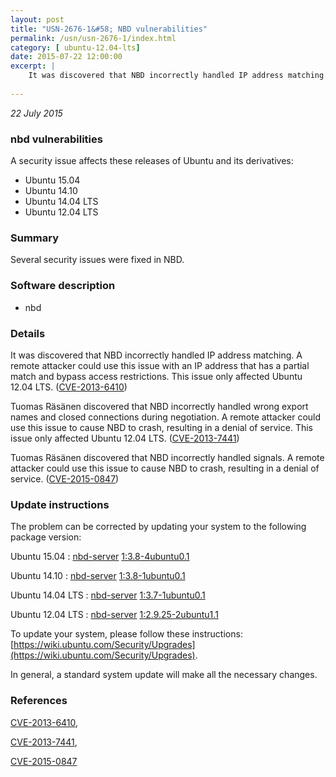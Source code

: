 ```yaml
---
layout: post
title: "USN-2676-1&#58; NBD vulnerabilities"
permalink: /usn/usn-2676-1/index.html
category: [ ubuntu-12.04-lts]
date: 2015-07-22 12:00:00
excerpt: |
    It was discovered that NBD incorrectly handled IP address matching. A remote attacker could use this issue with an IP address that has a partial match and bypass access restrictions. This issue only affected Ubuntu 12.04 LTS. ([CVE-2013-6410](http://people.ubuntu.com/~ubuntu-security/cve/CVE-2013-6410))
    
--- 
```

 
 

*22 July 2015*

### nbd vulnerabilities

A security issue affects these releases of Ubuntu and its derivatives:

* Ubuntu 15.04
* Ubuntu 14.10
* Ubuntu 14.04 LTS
* Ubuntu 12.04 LTS

### Summary

Several security issues were fixed in NBD. 

### Software description

* nbd 

### Details

It was discovered that NBD incorrectly handled IP address matching. A remote attacker could use this issue with an IP address that has a partial match and bypass access restrictions. This issue only affected Ubuntu 12.04 LTS. ([CVE-2013-6410](http://people.ubuntu.com/~ubuntu-security/cve/CVE-2013-6410))

Tuomas Räsänen discovered that NBD incorrectly handled wrong export names and closed connections during negotiation. A remote attacker could use this issue to cause NBD to crash, resulting in a denial of service. This issue only affected Ubuntu 12.04 LTS. ([CVE-2013-7441](http://people.ubuntu.com/~ubuntu-security/cve/CVE-2013-7441))

Tuomas Räsänen discovered that NBD incorrectly handled signals. A remote attacker could use this issue to cause NBD to crash, resulting in a denial of service. ([CVE-2015-0847](http://people.ubuntu.com/~ubuntu-security/cve/CVE-2015-0847)) 

### Update instructions

The problem can be corrected by updating your system to the following package version:

Ubuntu 15.04
 : [nbd-server](https://launchpad.net/ubuntu/+source/nbd) <span> [1:3.8-4ubuntu0.1](https://launchpad.net/ubuntu/+source/nbd/1:3.8-4ubuntu0.1) </span> 

Ubuntu 14.10
 : [nbd-server](https://launchpad.net/ubuntu/+source/nbd) <span> [1:3.8-1ubuntu0.1](https://launchpad.net/ubuntu/+source/nbd/1:3.8-1ubuntu0.1) </span> 

Ubuntu 14.04 LTS
 : [nbd-server](https://launchpad.net/ubuntu/+source/nbd) <span> [1:3.7-1ubuntu0.1](https://launchpad.net/ubuntu/+source/nbd/1:3.7-1ubuntu0.1) </span> 

Ubuntu 12.04 LTS
 : [nbd-server](https://launchpad.net/ubuntu/+source/nbd) <span> [1:2.9.25-2ubuntu1.1](https://launchpad.net/ubuntu/+source/nbd/1:2.9.25-2ubuntu1.1) </span> 

To update your system, please follow these instructions: [https://wiki.ubuntu.com/Security/Upgrades](https://wiki.ubuntu.com/Security/Upgrades).

In general, a standard system update will make all the necessary changes. 

### References

 
 [CVE-2013-6410](http://people.ubuntu.com/~ubuntu-security/cve/CVE-2013-6410), 

 [CVE-2013-7441](http://people.ubuntu.com/~ubuntu-security/cve/CVE-2013-7441), 

 [CVE-2015-0847](http://people.ubuntu.com/~ubuntu-security/cve/CVE-2015-0847)
 

